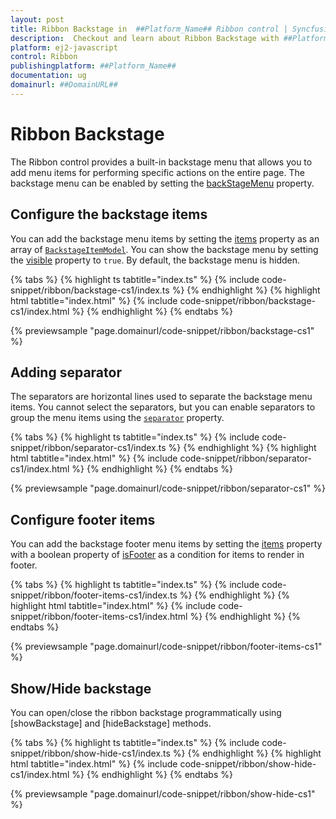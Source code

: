 ```yaml
---
layout: post
title: Ribbon Backstage in  ##Platform_Name## Ribbon control | Syncfusion
description:  Checkout and learn about Ribbon Backstage with ##Platform_Name## Ribbon control of Syncfusion Essential JS 2 and more details.
platform: ej2-javascript
control: Ribbon
publishingplatform: ##Platform_Name##
documentation: ug
domainurl: ##DomainURL##
---
```


# Ribbon Backstage

The Ribbon control provides a built-in backstage menu that allows you to add menu items for performing specific actions on the entire page. The backstage menu can be enabled by setting the [backStageMenu](https://ej2.syncfusion.com/documentation/api/ribbon#backstagemenu) property.

## Configure the backstage items

You can add the backstage menu items by setting the [items]() property as an array of [`BackstageItemModel`](). You can show the backstage menu by setting the [visible]() property to `true`. By default, the backstage menu is hidden.

{% tabs %}
{% highlight ts tabtitle="index.ts" %}
{% include code-snippet/ribbon/backstage-cs1/index.ts %}
{% endhighlight %}
{% highlight html tabtitle="index.html" %}
{% include code-snippet/ribbon/backstage-cs1/index.html %}
{% endhighlight %}
{% endtabs %}
          
{% previewsample "page.domainurl/code-snippet/ribbon/backstage-cs1" %}

## Adding separator

The separators are horizontal lines used to separate the backstage menu items. You cannot select the separators, but you can enable separators to group the menu items using the [`separator`]() property.

{% tabs %}
{% highlight ts tabtitle="index.ts" %}
{% include code-snippet/ribbon/separator-cs1/index.ts %}
{% endhighlight %}
{% highlight html tabtitle="index.html" %}
{% include code-snippet/ribbon/separator-cs1/index.html %}
{% endhighlight %}
{% endtabs %}
          
{% previewsample "page.domainurl/code-snippet/ribbon/separator-cs1" %}

## Configure footer items

You can add the backstage footer menu items by setting the [items]() property with a boolean property of [isFooter]() as a condition for items to render in footer.

{% tabs %}
{% highlight ts tabtitle="index.ts" %}
{% include code-snippet/ribbon/footer-items-cs1/index.ts %}
{% endhighlight %}
{% highlight html tabtitle="index.html" %}
{% include code-snippet/ribbon/footer-items-cs1/index.html %}
{% endhighlight %}
{% endtabs %}
          
{% previewsample "page.domainurl/code-snippet/ribbon/footer-items-cs1" %}

## Show/Hide backstage

You can open/close the ribbon backstage programmatically using [showBackstage] and [hideBackstage] methods.

{% tabs %}
{% highlight ts tabtitle="index.ts" %}
{% include code-snippet/ribbon/show-hide-cs1/index.ts %}
{% endhighlight %}
{% highlight html tabtitle="index.html" %}
{% include code-snippet/ribbon/show-hide-cs1/index.html %}
{% endhighlight %}
{% endtabs %}
          
{% previewsample "page.domainurl/code-snippet/ribbon/show-hide-cs1" %}
